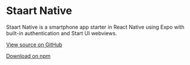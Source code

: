 # Staart Native

Staart Native is a smartphone app starter in React Native using Expo with built-in authentication and Start UI webviews.

[View source on GitHub](https://github.com/o15y/staart-native)

[Download on npm](https://npmjs.com/package/@staart/native)
